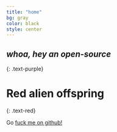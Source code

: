 ```yaml
---
title: "home"
bg: gray
color: black
style: center
---
```


## *whoa, hey an open-source*
{: .text-purple}


# Red alien offspring
{: .text-red}


Go [fuck me on github!](https://github.com/t413/SinglePaged)
